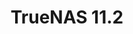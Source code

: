 ---
title: "TrueNAS 11.2"
description: "Historical release notes for all 11.2 versions of TrueNAS."
geekdocCollapseSection: true
weight: 20
---